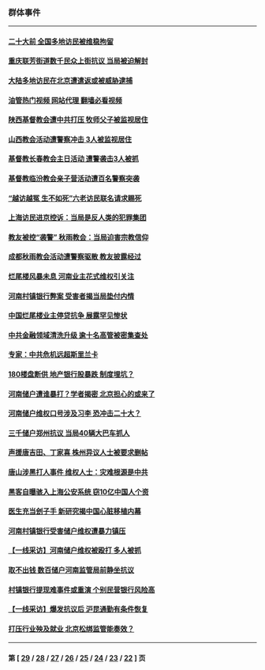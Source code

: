 ### 群体事件
---
#### [二十大前 全国多地访民被维稳拘留](../../pages/ncid279/n13819431.md?09082045) 
#### [重庆联芳街道数千民众上街抗议 当局被迫解封](../../pages/ncid279/n13812220.md?09082045) 
#### [大陆多地访民在北京遭遣返或被威胁逮捕](../../pages/ncid279/n13812104.md?09082045) 
#### [油管热门视频 网站代理 翻墙必看视频](http://209.222.30.114:81/youtube.html?09082045)
#### [陕西基督教会遭中共打压 牧师父子被监视居住](../../pages/ncid279/n13811611.md?09082045) 
#### [山西教会活动遭警察冲击 3人被监视居住](../../pages/ncid279/n13808966.md?09082045) 
#### [基督教长春教会主日活动 遭警袭击3人被抓](../../pages/ncid279/n13806935.md?09082045) 
#### [基督教临汾教会亲子营活动遭百名警察突袭](../../pages/ncid279/n13806527.md?09082045) 
#### [“越访越冤 生不如死”六老访民联名请求赐死](../../pages/ncid279/n13805907.md?09082045) 
#### [上海访民进京控诉：当局是反人类的犯罪集团](../../pages/ncid279/n13803858.md?09082045) 
#### [教友被控“袭警” 秋雨教会：当局迫害宗教信仰](../../pages/ncid279/n13803563.md?09082045) 
#### [成都秋雨教会活动遭警察驱散 教友披露经过](../../pages/ncid279/n13802541.md?09082045) 
#### [烂尾楼风暴未息 河南业主花式维权引关注](../../pages/ncid279/n13794519.md?09082045) 
#### [河南村镇银行弊案 受害者揭当局垫付内情](../../pages/ncid279/n13791990.md?09082045) 
#### [中国烂尾楼业主停贷抗争 展露罕见惨状](../../pages/ncid279/n13787794.md?09082045) 
#### [中共金融领域清洗升级 逾十名高管被密集查处](../../pages/ncid279/n13782694.md?09082045) 
#### [专家：中共危机远超斯里兰卡](../../pages/ncid279/n13782248.md?09082045) 
#### [180楼盘断供 地产银行股暴跌 制度埋坑？](../../pages/ncid279/n13780778.md?09082045) 
#### [河南储户遭谁暴打？学者揭密 北京担心的或来了](../../pages/ncid279/n13779407.md?09082045) 
#### [河南储户维权口号涉及习李 恐冲击二十大？](../../pages/ncid279/n13778148.md?09082045) 
#### [三千储户郑州抗议 当局40辆大巴车抓人](../../pages/ncid279/n13777593.md?09082045) 
#### [声援唐吉田、丁家喜 株州异议人士被要求删帖](../../pages/ncid279/n13775534.md?09082045) 
#### [唐山涉黑打人事件 维权人士：灾难根源是中共](../../pages/ncid279/n13773534.md?09082045) 
#### [黑客自曝骇入上海公安系统 窃10亿中国人个资](../../pages/ncid279/n13773395.md?09082045) 
#### [医生充当刽子手 新研究揭中国心脏移植内幕](../../pages/ncid279/n13772291.md?09082045) 
#### [河南村镇银行受害储户维权遭暴力镇压](../../pages/ncid279/n13770841.md?09082045) 
#### [【一线采访】河南储户维权被殴打 多人被抓](../../pages/ncid279/n13768629.md?09082045) 
#### [取不出钱 数百储户河南监管局前静坐抗议](../../pages/ncid279/n13767198.md?09082045) 
#### [村镇银行提现难事件或重演 个别民营银行风险高](../../pages/ncid279/n13764495.md?09082045) 
#### [【一线采访】爆发抗议后 沪昆通勤有条件恢复](../../pages/ncid279/n13763504.md?09082045) 
#### [打压行业殃及就业 北京松绑监管能奏效？](../../pages/ncid279/n13761130.md?09082045) 

---
#### 第 [ [29](./29.md?09082045) / [28](./28.md?09082045) / [27](./27.md?09082045) / [26](./26.md?09082045) / [25](./25.md?09082045) / [24](./24.md?09082045) / [23](./23.md?09082045) / [22](./22.md?09082045) ] 页
